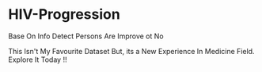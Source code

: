 # HIV-Progression
Base On Info Detect  Persons Are Improve ot No

This Isn't My Favourite Dataset But, its a New Experience In Medicine Field.
Explore It Today !!
